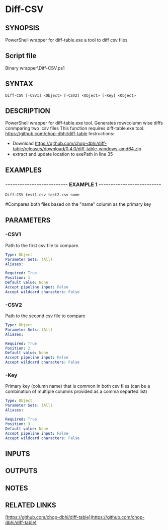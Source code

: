 # Diff-CSV

## SYNOPSIS
PowerShell wrapper for diff-table.exe a tool to diff csv files

## Script file
Binary wrapper\Diff-CSV.ps1

## SYNTAX

```
Diff-CSV [-CSV1] <Object> [-CSV2] <Object> [-Key] <Object>
```

## DESCRIPTION
PowerShell wrapper for diff-table.exe tool.
Generates row/column wise diffs conmparing two .csv files
This function requires diff-table.exe tool.
https://github.com/chop-dbhi/diff-table
Instructions:
- Download https://github.com/chop-dbhi/diff-table/releases/download/0.4.0/diff-table-windows-amd64.zip
- extract and update location to exePath in line 35

## EXAMPLES

### -------------------------- EXAMPLE 1 --------------------------
```
Diff-CSV test1.csv test2.csv name
```

#Compares both files based on the "name" column as the primary key

## PARAMETERS

### -CSV1
Path to the first csv file to compare.

```yaml
Type: Object
Parameter Sets: (All)
Aliases: 

Required: True
Position: 1
Default value: None
Accept pipeline input: False
Accept wildcard characters: False
```

### -CSV2
Path to the second csv file to compare

```yaml
Type: Object
Parameter Sets: (All)
Aliases: 

Required: True
Position: 2
Default value: None
Accept pipeline input: False
Accept wildcard characters: False
```

### -Key
Primary key (column name) that is common in both csv files (can be a combination of multiple columns provided as a comma separted list)

```yaml
Type: Object
Parameter Sets: (All)
Aliases: 

Required: True
Position: 3
Default value: None
Accept pipeline input: False
Accept wildcard characters: False
```

## INPUTS

## OUTPUTS

## NOTES

## RELATED LINKS

[https://github.com/chop-dbhi/diff-table](https://github.com/chop-dbhi/diff-table)

